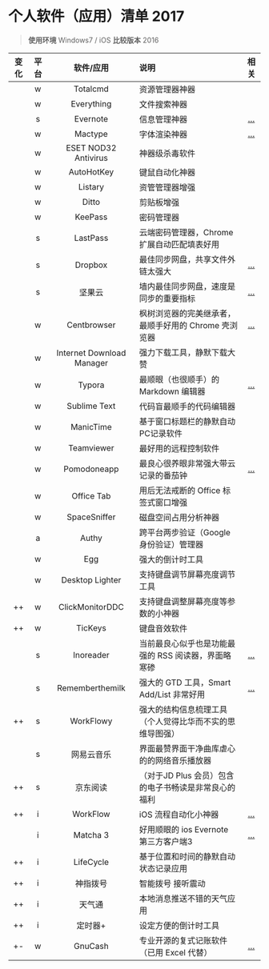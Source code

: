 # 个人软件（应用）清单 2017

> **使用环境** Windows7 / iOS  **比较版本** 2016 
>

|  变化  |  平台  |           软件/应用           | 说明                             |                    相关                    |
| :--: | :--: | :-----------------------: | :----------------------------- | :--------------------------------------: |
|      |  w   |         Totalcmd          | 资源管理器神器                        |                                          |
|      |  w   |        Everything         | 文件搜索神器                         |                                          |
|      |  s   |         Evernote          | 信息管理神器                         |   […](https://cloudlet.info/evernote)    |
|      |  w   |          Mactype          | 字体渲染神器                         |     […](https://cloudlet.info/t/821)     |
|      |  w   |   ESET NOD32 Antivirus    | 神器级杀毒软件                        |                                          |
|      |  w   |        AutoHotKey         | 键鼠自动化神器                        |                                          |
|      |  w   |          Listary          | 资管管理器增强                        |                                          |
|      |  w   |           Ditto           | 剪贴板增强                          |                                          |
|      |  w   |          KeePass          | 密码管理器                          |                                          |
|      |  s   |         LastPass          | 云端密码管理器，Chrome 扩展自动匹配填表好用      |                                          |
|      |  s   |          Dropbox          | 最佳同步网盘，共享文件外链太强大               |  […](https://cloudlet.info/?s=dropbox)   |
|      |  s   |            坚果云            | 墙内最佳同步网盘，速度是同步的重要指标            | […](https://cloudlet.info/?s=%E5%9D%9A%E6%9E%9C%E4%BA%91) |
|      |  w   |        Centbrowser        | 枫树浏览器的完美继承者，最顺手好用的 Chrome 壳浏览器 |     […](https://cloudlet.info/t/369)     |
|      |  w   | Internet Download Manager | 强力下载工具，静默下载大赞                  |                                          |
|      |  w   |          Typora           | 最顺眼（也很顺手）的 Markdown 编辑器        |     […](https://cloudlet.info/t/384)     |
|      |  w   |       Sublime Text        | 代码盲最顺手的代码编辑器                   |                                          |
|      |  w   |         ManicTime         | 基于窗口标题栏的静默自动PC记录软件             |                                          |
|      |  w   |        Teamviewer         | 最好用的远程控制软件                     |                                          |
|      |  w   |        Pomodoneapp        | 最良心很养眼非常强大带云记录的番茄钟             |     […](https://cloudlet.info/t/387)     |
|      |  w   |        Office Tab         | 用后无法戒断的 Office 标签式窗口增强         |                                          |
|      |  w   |       SpaceSniffer        | 磁盘空间占用分析神器                     |                                          |
|      |  a   |           Authy           | 跨平台两步验证（Google 身份验证）管理器        |                                          |
|      |  w   |            Egg            | 强大的倒计时工具                       |                                          |
|      |  w   |      Desktop Lighter      | 支持键盘调节屏幕亮度调节工具                 |                                          |
|  ++  |  w   |      ClickMonitorDDC      | 支持键盘调整屏幕亮度等参数的小神器              |                                          |
|  ++  |  w   |          TicKeys          | 键盘音效软件                         |                                          |
|      |  s   |         Inoreader         | 当前最良心似乎也是功能最强的 RSS 阅读器，界面略寒碜   |     […](https://cloudlet.info/t/380)     |
|      |  s   |      Rememberthemilk      | 强大的 GTD 工具，Smart Add/List 非常好用 |     […](https://cloudlet.info/t/120)     |
|  ++  |  s   |         WorkFlowy         | 强大的结构信息梳理工具（个人觉得比华而不实的思维导图强）   |                                          |
|      |  s   |           网易云音乐           | 界面最赞界面干净曲库虐心的的网络音乐播放器          |                                          |
|  ++  |  s   |           京东阅读            | （对于JD Plus 会员）包含的电子书畅读是非常良心的福利 |                                          |
|  ++  |  i   |         WorkFlow          | iOS 流程自动化小神器                   |     […](https://cloudlet.info/t/441)     |
|      |  i   |         Matcha 3          | 好用顺眼的 ios Evernote 第三方客户端3     |     […](https://cloudlet.info/t/439)     |
|  ++  |  i   |         LifeCycle         | 基于位置和时间的静默自动状态记录应用             |                                          |
|  ++  |  i   |           神指拨号            | 智能拨号 接听震动                      |                                          |
|  ++  |  i   |            天气通            | 本地消息推送不错的天气应用                  |                                          |
|  ++  |  i   |           定时器+            | 设定方便的倒计时工具                     |                                          |
|  +-  |  w   |          GnuCash          | 专业开源的复式记账软件（已用 Excel 代替）       |     […](https://cloudlet.info/t/806)     |